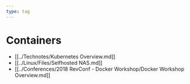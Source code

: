 ```yaml
---
type: tag
---
```

# Containers

- [[../Technotes/Kubernetes Overview.md]]
- [[../Linux/Files/Selfhosted NAS.md]]
- [[../Conferences/2018 RevConf - Docker Workshop/Docker Workshop Overview.md]]
